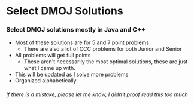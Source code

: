 # Select DMOJ Solutions
### Select DMOJ solutions mostly in Java and C++
- Most of these solutions are for 5 and 7 point problems
  -  There are also a lot of CCC problems for both Junior and Senior
- All problems will get full points
  - These aren't necessarily the most optimal solutions, these are just what I came up with.
- This will be updated as I solve more problems
- Organized alphabetically


###### If there is a mistake, please let me know, I didn't proof read this too much
